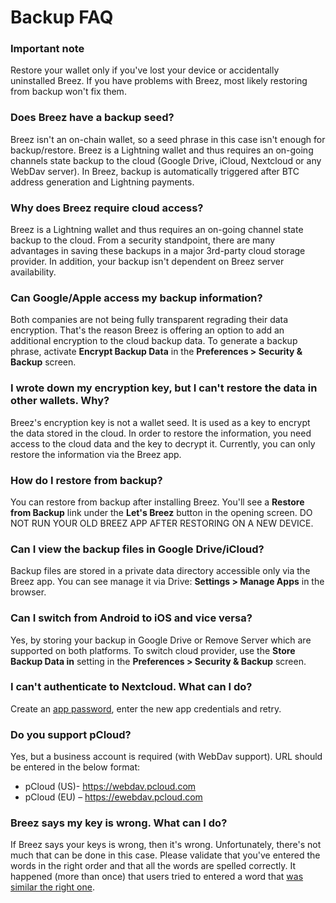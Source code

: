# Backup FAQ

### Important note
Restore your wallet only if you've lost your device or accidentally uninstalled Breez. If you have problems with Breez, most likely restoring from backup won't fix them.

### Does Breez have a backup seed?
Breez isn't an on-chain wallet, so a seed phrase in this case isn't enough for backup/restore. Breez is a Lightning wallet and thus requires an on-going channels state backup to the cloud (Google Drive, iCloud, Nextcloud or any WebDav server). In Breez, backup is automatically triggered after BTC address generation and Lightning payments.
### Why does Breez require cloud access?
Breez is a Lightning wallet and thus requires an on-going channel state backup to the cloud. From a security standpoint, there are many advantages in saving these backups in a major 3rd-party cloud storage provider. In addition, your backup isn't dependent on Breez server availability.
### Can Google/Apple access my backup information?
Both companies are not being fully transparent regrading their data encryption. That's the reason Breez is offering an option to add an additional encryption to the cloud backup data. To generate a backup phrase, activate **Encrypt Backup Data** in the **Preferences > Security & Backup** screen.
### I wrote down my encryption key, but I can't restore the data in other wallets. Why?
Breez's encryption key is not a wallet seed. It is used as a key to encrypt the data stored in the cloud. In order to restore the information, you need access to the cloud data and the key to decrypt it. Currently, you can only restore the information via the Breez app.
### How do I restore from backup?
You can restore from backup after installing Breez. You'll see a **Restore from Backup** link under the **Let's Breez** button in the opening screen.
DO NOT RUN YOUR OLD BREEZ APP AFTER RESTORING ON A NEW DEVICE.
### Can I view the backup files in Google Drive/iCloud?
Backup files are stored in a private data directory accessible only via the Breez app.
You can see manage it via Drive: **Settings > Manage Apps** in the browser.
### Can I switch from Android to iOS and vice versa?
Yes, by storing your backup in Google Drive or Remove Server which are supported on both platforms. To switch cloud provider, use the **Store Backup Data in** setting in the **Preferences > Security & Backup** screen.
### I can't authenticate to Nextcloud. What can I do?
Create an [app password](https://docs.nextcloudpi.com/en/two-factor-authentication-for-nextcloud/#:~:text=To%20add%20an%20App%20Password,until%20you%20find%20App%20passwords%20), enter the new app credentials and retry.
### Do you support pCloud?
Yes, but a business account is required (with WebDav support). URL should be entered in the below format:
* pCloud (US)- https://webdav.pcloud.com
* pCloud (EU) – https://ewebdav.pcloud.com
### Breez says my key is wrong. What can I do?
If Breez says your keys is wrong, then it's wrong. Unfortunately, there's not much that can be done in this case. Please validate that you've entered the words in the right order and that all the words are spelled correctly. It happened (more than once) that users tried to entered a word that [was similar the right one](https://github.com/breez/breezmobile/issues/615#issuecomment-955764720). 
